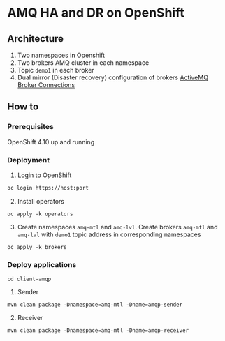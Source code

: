 # AMQ HA and DR on OpenShift

## Architecture

1. Two namespaces in Openshift
2. Two brokers AMQ cluster in each namespace
4. Topic `demo1` in each broker
5. Dual mirror (Disaster recovery) configuration of brokers [ActiveMQ Broker Connections](https://activemq.apache.org/components/artemis/documentation/latest/amqp-broker-connections.html#mirror)


## How to
### Prerequisites
OpenShift 4.10 up and running

### Deployment
1. Login to OpenShift
```bash
oc login https://host:port
```
2. Install operators
```
oc apply -k operators
```
3. Create namespaces `amq-mtl` and `amq-lvl`. Create brokers `amq-mtl` and `amq-lvl` with `demo1` topic address in corresponding namespaces 
```
oc apply -k brokers
```
### Deploy applications
```
cd client-amqp
```
1. Sender
```
mvn clean package -Dnamespace=amq-mtl -Dname=amqp-sender
```
2. Receiver
```
mvn clean package -Dnamespace=amq-mtl -Dname=amqp-receiver
```

